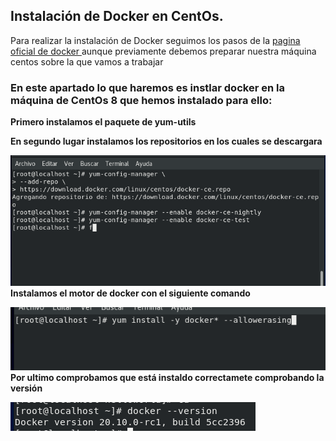 ##  Instalación de Docker en CentOs.

Para realizar la instalación de Docker  seguimos los pasos de  la  [pagina oficial de docker  ](https://docs.docker.com/enegine/install/centos) aunque previamente debemos preparar nuestra máquina centos sobre la que vamos a trabajar

### En este apartado lo que haremos es instlar docker en la máquina de CentOs 8 que hemos instalado para ello: 

**Primero instalamos el paquete de yum-utils**

**En segundo lugar instalamos los repositorios en los cuales se descargara**

![3.png](/capturas/3.png)
**Instalamos el motor de docker con el siguiente comando**

![5.png](/capturas/5.png)
**Por ultimo comprobamos que está instaldo correctamete comprobando la versión**

![4.png](/capturas/4.png)
